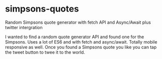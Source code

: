 # simpsons-quotes
Random Simpsons quote generator with fetch API and Async/Await plus twitter intergration

I wanted to find a random quote generator API and found one for the Simpsons.
Uses a lot of ES6 and with fetch and async/await.
Totally mobile responsive as well. Once you found a Simpsons quote you like you can tap the tweet button to twee it to the world.
